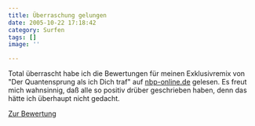 ```yaml
---
title: Überraschung gelungen
date: 2005-10-22 17:18:42
category: Surfen
tags: []
image: ''

---
```


Total überrascht habe ich die Bewertungen für meinen Exklusivremix von "Der Quantensprung als ich Dich traf" auf [nbp-online.de](http://www.nbp-online.de/nbp-online_v2/?content=musik_details&content_menu=judgements&musik_id=11) gelesen. Es freut mich wahnsinnig, daß alle so positiv drüber geschrieben haben, denn das hätte ich überhaupt nicht gedacht.  

  

[Zur Bewertung](http://www.nbp-online.de/nbp-online_v2/?content=musik_details&content_menu=judgements&musik_id=11)
